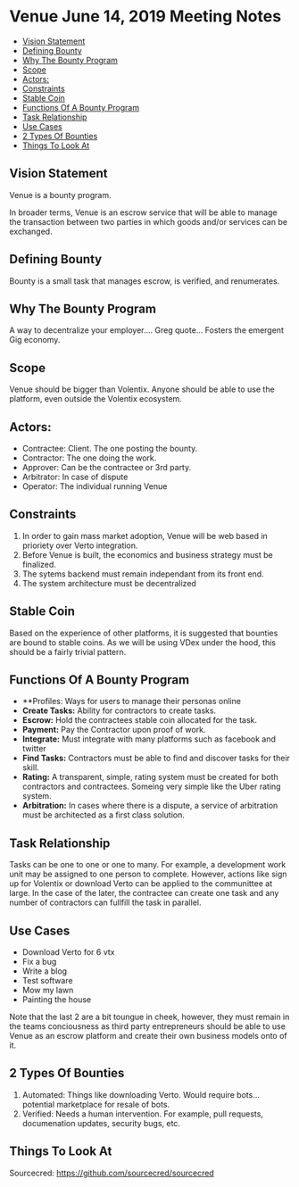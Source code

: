 # Venue June 14, 2019 Meeting Notes

  * [Vision Statement](#vision-statement)
  * [Defining Bounty](#defining-bounty)
  * [Why The Bounty Program](#why-the-bounty-program)
  * [Scope](#scope)
  * [Actors:](#actors)
  * [Constraints](#constraints)
  * [Stable Coin](#stable-coin)
  * [Functions Of A Bounty Program](#functions-of-a-bounty-program)
  * [Task Relationship](#task-relationship)
  * [Use Cases](#use-cases)
  * [2 Types Of Bounties](#2-types-of-bounties)
  * [Things To Look At](#things-to-look-at)

## Vision Statement 
Venue is a bounty program.

In broader terms, Venue is an escrow service that will be able to manage the transaction between two parties in which goods and/or services can be exchanged.

## Defining Bounty

Bounty is a small task that manages escrow, is verified, and renumerates.

## Why The Bounty Program

A way to decentralize your employer.... Greg quote... Fosters the emergent Gig economy.

## Scope

Venue should be bigger than Volentix. Anyone should be able to use the platform, even outside the Volentix ecosystem.

## Actors:
 - Contractee: Client. The one posting the bounty.
 - Contractor: The one doing the work.
 - Approver: Can be the contractee or 3rd party.
 - Arbitrator: In case of dispute
 - Operator: The individual running Venue

## Constraints

1. In order to gain mass market adoption, Venue will be web based in prioriety over Verto integration.
2. Before Venue is built, the economics and business strategy must be finalized.
3. The sytems backend must remain independant from its front end.
4. The system architecture must be decentralized

## Stable Coin

Based on the experience of other platforms, it is suggested that bounties are bound to stable coins. As we will be using VDex under the hood, this should be a fairly trivial pattern.

## Functions Of A Bounty Program

  - **Profiles: Ways for users to manage their personas online
  - **Create Tasks:** Ability for contractors to create tasks.
  - **Escrow:** Hold the contractees stable coin allocated for the task.
  - **Payment:** Pay the Contractor upon proof of work.
  - **Integrate:** Must integrate with many platforms such as facebook and twitter
  - **Find Tasks:** Contractors must be able to find and discover tasks for their skill.
  - **Rating:** A transparent, simple, rating system must be created for both contractors and contractees. Someing very simple like the Uber rating system.
  - **Arbitration:** In cases where there is a dispute, a service of arbitration must be architected as a first class solution.

## Task Relationship

Tasks can be one to one or one to many. For example, a development work unit may be assigned to one person to complete. However, actions like sign up for Volentix or download Verto can be applied to the communittee at large. In the case of the later, the contractee can create one task and any number of contractors can fullfill the task in parallel.

## Use Cases

- Download Verto for 6 vtx
- Fix a bug
- Write a blog
- Test software
- Mow my lawn
- Painting the house

Note that the last 2 are a bit toungue in cheek, however, they must remain in the teams conciousness as third party entrepreneurs should be able to use Venue as an escrow platform and create their own business models onto of it.

## 2 Types Of Bounties

1. Automated: Things like downloading Verto. Would require bots... potential marketplace for resale of bots.
2. Verified: Needs a human intervention. For example, pull requests, documenation updates, security bugs, etc.

## Things To Look At

Sourcecred: https://github.com/sourcecred/sourcecred